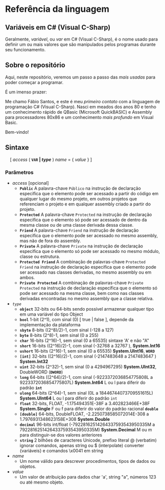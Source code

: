 # Referência da linguagem

## Variáveis em C# (Visual C-Sharp)

Geralmente, _variável_, ou _var_ em C# (Visual C-Sharp), é o nome usado para definir um ou mais valores que são manipulados pelos programas durante seu funcionamento.

## Sobre o repositório

Aqui, neste repositório, veremos um passo a passo das _mais usadas_ para poder começar a programar.

É um imenso prazer:

Me chamo Fábio Santos, e este é meu _primeiro contato_ com a linguagem de programação C# (Visual C-Sharp). Nasci em meados dos anos 80 e tenho um conhecimento rápido de QBasic (Microsoft QuickBASIC) e Assembly para processadores 80x86 e um conhecimento _mais profundo_ em Visual Basic.

Bem-vindo!

## Sintaxe

&nbsp;&nbsp;&nbsp;&nbsp;[ _access_ ( **`VAR` | _type_** ) _name_ = { _value_ } ]

### Parâmetros

+ _access_ [opcional]
   + **`Public`** A palavra-chave `Público` na instrução de declaração especifica que o elemento pode ser acessado a partir do código em qualquer lugar do mesmo projeto, em outros projetos que referenciam o projeto e em qualquer assembly criado a partir do projeto.
   + **`Protected`** A palavra-chave `Protected` na instrução de declaração especifica que o elemento só pode ser acessado de dentro da mesma classe ou de uma classe derivada dessa classe.
   + **`Friend`** A palavra-chave `Friend` na instrução de declaração especifica que o elemento pode ser acessado no mesmo assembly, mas não de fora do assembly.
   + **`Private`** A palavra-chave `Private` na instrução de declaração especifica que o elemento só pode ser acessado no mesmo módulo, classe ou estrutura.
   + **`Protected Friend`** A combinação de palavras-chave `Protected Friend` na instrução de declaração especifica que o elemento pode ser acessado nas classes derivadas, no mesmo assembly ou em ambos.
   + **`Private Protected`** A combinação de palavras-chave `Private Protected` na instrução de declaração especifica que o elemento só pode ser acessado na mesma classe, bem como nas classes derivadas encontradas no mesmo assembly que a classe relativa.
+ _`type`_
   + **`object`** 32-bits ou 64-bits sendo possível armazenar qualquer tipo em uma variável do tipo Object
   + **`bool`** 1-bit  (2^1), com sinal (0) [ true | false ], depende da implementação da plataforma
   + **`sbyte`** 8-bits ((2^8)/2)-1, com sinal (-128 a 127) 
   + **`byte`** 8-bits (2^8)-1, sem sinal (0 a 255)
   + **`char`** 16-bits (2^16)-1, sem sinal (0 a 65535) sintaxe 'A' e não "A"
   + **`short`** 16-bits ((2^16)/2)-1, com sinal (-32768 a 32767 ), **System.Int16**
   + **`ushort`** 16-bits (2^16)-1, sem sinal (0 a 65535) **System.UInt16**, **`WORD`**
   + **`[int]`** 32-bits ((2^16)/2)-1, com sinal (-2147483648 a 2147483647 ) **System.Int32**
   + **`uint`** 32-bits (2^32)-1, sem sinal (0 a 4294967295) **System.UInt32**, DoubleWORD (**`DWORD`**)
   + **`long`** 64-bits ((2^64)/2)-1, com sinal (-9223372036854775808L a 9223372036854775807L) **System.Int64** L ou l para diferir do padrão **`int`**
   + **`ulong`** 64-bits (2^64)-1, sem sinal (0L a 18446744073709551615L) **System.UInt64** L ou l para diferir do padrão `int`
   + **`float`** 32-bits, FLOAT, -1.175494351E-38F a 3.402823466E+38F **System.Single** F ou f para diferir do valor do padrão racional **`double`**
   + **`[double]`** 64-bits, DoubleFLOAT, -2.2250738585072014E-308 a 1.7976931348623158E+308 **System.Double**
   + **`decimal`** 96-bits  int/float (-79228162514264337593543950335M a 79228162514264337593543950335M) **System.Decimal** M ou m para distinguir-se dos valores anteriores
   + **`string`** 2 bilhões de caracteres Unicode, prefixo literal @ (verbatim) ignorar comandos, apenas string ou $ (interpolate) converter {variáveis} e comandos \x0041 em string
+ _name_
   + Um nome válido para descrever procedimentos, tipos de dados ou objetos.
+ _value_
   + Um valor de atribuição para dados char 'a', string "a", números 123 ou até mesmo objeto.










